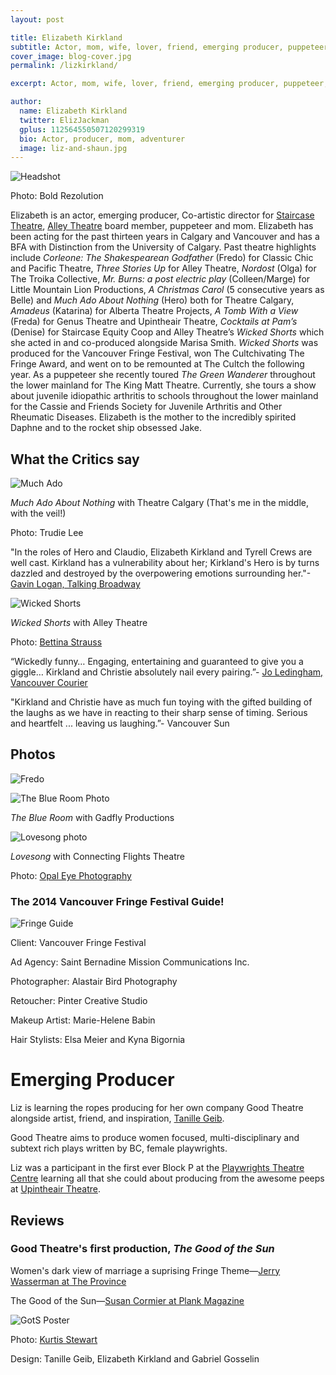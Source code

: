 ```yaml
---
layout: post

title: Elizabeth Kirkland
subtitle: Actor, mom, wife, lover, friend, emerging producer, puppeteer, crafter, adventurer.
cover_image: blog-cover.jpg
permalink: /lizkirkland/

excerpt: Actor, mom, wife, lover, friend, emerging producer, puppeteer, crafter, adventurer.

author:
  name: Elizabeth Kirkland
  twitter: ElizJackman
  gplus: 112564550507120299319
  bio: Actor, producer, mom, adventurer
  image: liz-and-shaun.jpg
---
```


![Headshot](/images/LizKirklandHeadshot.jpg)

Photo: Bold Rezolution

Elizabeth is an actor, emerging producer, Co-artistic director for [Staircase Theatre](https://www.staircasetheatre.com),  [Alley Theatre](http://alleytheatre.wix.com/alleytheatre) board member, puppeteer and mom. Elizabeth has been acting for the past thirteen years in Calgary and Vancouver and has a BFA with Distinction from the University of Calgary. Past theatre highlights include *Corleone: The Shakespearean Godfather* (Fredo) for Classic Chic and Pacific Theatre, *Three Stories Up* for Alley Theatre, *Nordost* (Olga) for The Troika Collective, *Mr. Burns: a post electric play* (Colleen/Marge) for Little Mountain Lion Productions, *A Christmas Carol* (5 consecutive years as Belle) and *Much Ado About Nothing* (Hero) both for Theatre Calgary, *Amadeus* (Katarina) for Alberta Theatre Projects, *A Tomb With a View* (Freda) for Genus Theatre and Upintheair Theatre, *Cocktails at Pam’s* (Denise) for Staircase Equity Coop and Alley Theatre’s *Wicked Shorts* which she acted in and co-produced alongside Marisa Smith. *Wicked Shorts* was produced for the Vancouver Fringe Festival, won The Cultchivating The Fringe Award, and went on to be remounted at The Cultch the following year. As a puppeteer she recently toured *The Green Wanderer* throughout the lower mainland for The King Matt Theatre. Currently, she tours a show about juvenile idiopathic arthritis to schools throughout the lower mainland for the Cassie and Friends Society for Juvenile Arthritis and Other Rheumatic Diseases. Elizabeth is the mother to the incredibly spirited Daphne and to the rocket ship obsessed Jake.

What the Critics say
--------------------

![Much Ado](/images/MuchAdo.jpg)

*Much Ado About Nothing* with Theatre Calgary (That's me in the middle, with the veil!)

Photo: Trudie Lee

"In the roles of Hero and Claudio, Elizabeth Kirkland and Tyrell Crews are well cast. Kirkland has a vulnerability about her; Kirkland's Hero is by turns dazzled and destroyed by the overpowering emotions surrounding her."-[Gavin Logan, Talking Broadway](http://www.talkinbroadway.com/regional/canada/ca14.html)

![Wicked Shorts](/images/WickedShortsSignsOutside.jpg)

*Wicked Shorts* with Alley Theatre

Photo: [Bettina Strauss](http://best-foto.com/)

“Wickedly funny… Engaging, entertaining and guaranteed to give you a giggle… Kirkland and Christie absolutely nail every pairing.”- [Jo Ledingham, Vancouver Courier](http://www.vancourier.com/entertainment/short-plays-prove-wickedly-funny-1.390067)

"Kirkland and Christie have as much fun toying with the gifted building of the laughs as we have in reacting to their sharp sense of timing. Serious and heartfelt ... leaving us laughing.”- Vancouver Sun

Photos
------

![Fredo](/images/CorleoneFredo.jpg)

![The Blue Room Photo](/images/TheBlueRoom.jpg)

*The Blue Room* with Gadfly Productions

![Lovesong photo](/images/Lovesongphoto.jpg)

*Lovesong* with Connecting Flights Theatre

Photo: [Opal Eye Photography](http://www.opaleyephotography.com/)

### The 2014 Vancouver Fringe Festival Guide!

![Fringe Guide](/images/FringeGuidePhoto.jpg)

Client: Vancouver Fringe Festival

Ad Agency: Saint Bernadine Mission Communications Inc.

Photographer: Alastair Bird Photography

Retoucher: Pinter Creative Studio

Makeup Artist: Marie-Helene Babin

Hair Stylists: Elsa Meier and Kyna Bigornia

Emerging Producer
=================

Liz is learning the ropes producing for her own company Good Theatre alongside artist, friend, and inspiration, [Tanille Geib](http://www.tanillegeib.ca/).

Good Theatre aims to produce women focused, multi-disciplinary and subtext rich plays written by BC, female playwrights.

Liz was a participant in the first ever Block P at the [Playwrights Theatre Centre](http://www.playwrightstheatre.com/programs/writers-blocks/) learning all that she could about producing from the awesome peeps at [Upintheair Theatre](http://www.upintheairtheatre.com/).

Reviews
-------

### Good Theatre's first production, *The Good of the Sun*

Women's dark view of marriage a suprising Fringe Theme—[Jerry Wasserman at The Province](http://blogs.theprovince.com/2014/09/11/theatre-review-womens-dark-view-of-marriage-a-surprising-fringe-theme/)

The Good of the Sun—[Susan Cormier at Plank Magazine](http://plankmagazine.com/review/good-sun)

![GotS Poster](/images/GotSPoster.jpg)

Photo: [Kurtis Stewart](http://kurtisstewart.com/)

Design: Tanille Geib, Elizabeth Kirkland and Gabriel Gosselin 
